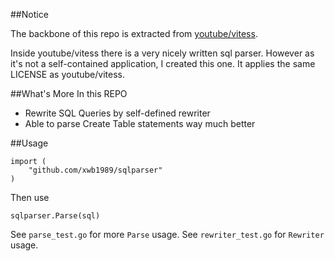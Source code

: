 ##Notice

The backbone of this repo is extracted from [youtube/vitess](https://github.com/youtube/vitess).

Inside youtube/vitess there is a very nicely written sql parser. However as it's not a self-contained application, I created this one. 
It applies the same LICENSE as youtube/vitess.

##What's More In this REPO

* Rewrite SQL Queries by self-defined rewriter
* Able to parse Create Table statements way much better

##Usage

    import (
        "github.com/xwb1989/sqlparser"
    )

Then use
    
    sqlparser.Parse(sql)

See `parse_test.go` for more `Parse` usage.
See `rewriter_test.go` for `Rewriter` usage.
